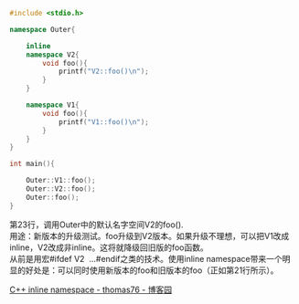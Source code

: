 
```cpp
#include <stdio.h>

namespace Outer{

    inline
    namespace V2{
        void foo(){
            printf("V2::foo()\n");
        }
    }

    namespace V1{
        void foo(){
            printf("V1::foo()\n");
        }
    }
}

int main(){

    Outer::V1::foo();
    Outer::V2::foo();
    Outer::foo();
}
```
第23行，调用Outer中的默认名字空间V2的foo().   
用途：新版本的升级测试。foo升级到V2版本。如果升级不理想，可以把V1改成inline，V2改成非inline。这将就降级回旧版的foo函数。  
从前是用宏#ifdef V2  ...#endif之类的技术。使用inline namespace带来一个明显的好处是：可以同时使用新版本的foo和旧版本的foo（正如第21行所示）。

[C++ inline namespace - thomas76 - 博客园](https://www.cnblogs.com/thomas76/p/8707609.html)
